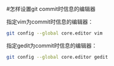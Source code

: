 #怎样设置git commit时信息的编辑器

指定vim为commit时信息的编辑器：

```bash
git config --global core.editor vim
```

指定gedit为commit时信息的编辑器：

```bash
git config --global core.editor gedit
```